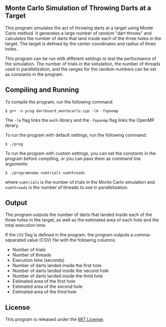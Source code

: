 

## Monte Carlo Simulation of Throwing Darts at a Target

This program simulates the act of throwing darts at a target using Monte Carlo method. It generates a large number of random "dart throws" and calculates the number of darts that land inside each of the three holes in the target. The target is defined by the center coordinates and radius of three holes.

This program can be run with different settings to test the performance of the simulation. The number of trials in the simulation, the number of threads used in parallelization, and the ranges for the random numbers can be set as constants in the program.

## Compiling and Running

To compile the program, run the following command:

```
$ g++ -o prog dartboard_montecarlo.cpp -lm -fopenmp
```

The `-lm` flag links the `math` library and the `-fopenmp` flag links the OpenMP library.

To run the program with default settings, run the following command:

```
$ ./prog
```

To run the program with custom settings, you can set the constants in the program before compiling, or you can pass them as command line arguments:

```
$ ./programname numtrials numthreads
```

where `numtrials` is the number of trials in the Monte Carlo simulation and `numthreads` is the number of threads to use in parallelization.

## Output

The program outputs the number of darts that landed inside each of the three holes in the target, as well as the estimated area of each hole and the total execution time.

If the `CSV` flag is defined in the program, the program outputs a comma-separated value (CSV) file with the following columns:

- Number of trials
- Number of threads
- Execution time (seconds)
- Number of darts landed inside the first hole
- Number of darts landed inside the second hole
- Number of darts landed inside the third hole
- Estimated area of the first hole
- Estimated area of the second hole
- Estimated area of the third hole

## License

This program is released under the [MIT License](https://opensource.org/licenses/MIT).

